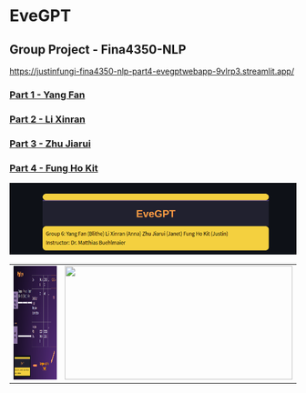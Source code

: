 # EveGPT


## Group Project - Fina4350-NLP

https://justinfungi-fina4350-nlp-part4-evegptwebapp-9vlrp3.streamlit.app/
### [Part 1 - Yang Fan   ](https://github.com/Justinfungi/Fina4350-NLP/blob/main/Part1_NewScrape/README.md)
### [Part 2 - Li Xinran  ](https://github.com/Justinfungi/Fina4350-NLP/blob/main/Part2_DataProcessing/README.md)
### [Part 3 - Zhu Jiarui ](https://github.com/Justinfungi/Fina4350-NLP/blob/main/Part3_FinBert/README.md)
### [Part 4 - Fung Ho Kit](https://github.com/Justinfungi/Fina4350-NLP/blob/main/Part4_EveGPT/README.md)


![](https://github.com/Justinfungi/Fina4350-NLP/blob/main/Inferences/Banner.png)
<table>
  <tr>
    <td><img src="https://github.com/Justinfungi/Fina4350-NLP/blob/main/Inferences/Workflow1.png" width="400" height="200"></td>
    <td><img src="https://github.com/Justinfungi/Fina4350-NLP/blob/main/Inferences/FinalPrez.gif" width="400" height="200"></td>
  </tr>
</table>

